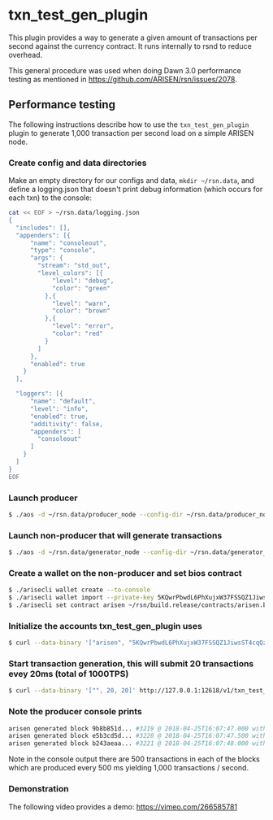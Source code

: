 # txn\_test\_gen\_plugin

This plugin provides a way to generate a given amount of transactions per second against the currency contract. It runs internally to rsnd to reduce overhead.

This general procedure was used when doing Dawn 3.0 performance testing as mentioned in https://github.com/ARISEN/rsn/issues/2078.

## Performance testing

The following instructions describe how to use the `txn_test_gen_plugin` plugin to generate 1,000 transaction per second load on a simple ARISEN node.

### Create config and data directories
Make an empty directory for our configs and data, `mkdir ~/rsn.data`, and define a logging.json that doesn't print debug information (which occurs for each txn) to the console:
```bash
cat << EOF > ~/rsn.data/logging.json
{
  "includes": [],
  "appenders": [{
      "name": "consoleout",
      "type": "console",
      "args": {
        "stream": "std_out",
        "level_colors": [{
            "level": "debug",
            "color": "green"
          },{
            "level": "warn",
            "color": "brown"
          },{
            "level": "error",
            "color": "red"
          }
        ]
      },
      "enabled": true
    }
  ],

  "loggers": [{
      "name": "default",
      "level": "info",
      "enabled": true,
      "additivity": false,
      "appenders": [
        "consoleout"
      ]
    }
  ]
}
EOF
```

### Launch producer
```bash
$ ./aos -d ~/rsn.data/producer_node --config-dir ~/rsn.data/producer_node -l ~/rsn.data/logging.json --http-server-address "" -p arisen -e
```

### Launch non-producer that will generate transactions
```bash
$ ./aos -d ~/rsn.data/generator_node --config-dir ~/rsn.data/generator_node -l ~/rsn.data/logging.json --plugin arisen::txn_test_gen_plugin --plugin arisen::chain_api_plugin --p2p-peer-address localhost:6620 --p2p-listen-endpoint localhost:5555
```

### Create a wallet on the non-producer and set bios contract
```bash
$ ./arisecli wallet create --to-console
$ ./arisecli wallet import --private-key 5KQwrPbwdL6PhXujxW37FSSQZ1JiwsST4cqQzDeyXtP79zkvFD3
$ ./arisecli set contract arisen ~/rsn/build.release/contracts/arisen.bios/ 
```

### Initialize the accounts txn_test_gen_plugin uses
```bash
$ curl --data-binary '["arisen", "5KQwrPbwdL6PhXujxW37FSSQZ1JiwsST4cqQzDeyXtP79zkvFD3"]' http://127.0.0.1:12618/v1/txn_test_gen/create_test_accounts
```

### Start transaction generation, this will submit 20 transactions evey 20ms (total of 1000TPS)
```bash
$ curl --data-binary '["", 20, 20]' http://127.0.0.1:12618/v1/txn_test_gen/start_generation
```

### Note the producer console prints
```bash
arisen generated block 9b8b851d... #3219 @ 2018-04-25T16:07:47.000 with 500 trxs, lib: 3218
arisen generated block e5b3cd5d... #3220 @ 2018-04-25T16:07:47.500 with 500 trxs, lib: 3219
arisen generated block b243aeaa... #3221 @ 2018-04-25T16:07:48.000 with 500 trxs, lib: 3220
```

Note in the console output there are 500 transactions in each of the blocks which are produced every 500 ms yielding 1,000 transactions / second.

### Demonstration
The following video provides a demo: https://vimeo.com/266585781
